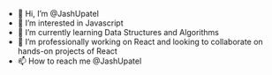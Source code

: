 - 👋 Hi, I’m @JashUpatel
- 👀 I’m interested in Javascript
- 🌱 I’m currently learning Data Structures and Algorithms
- 💞️ I’m professionally working on React and looking to collaborate on hands-on projects of React
- 📫 How to reach me @JashUpatel

<!---
JashUpatel/JashUpatel is a ✨ special ✨ repository because its `README.md` (this file) appears on your GitHub profile.
You can click the Preview link to take a look at your changes.
--->
